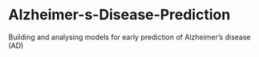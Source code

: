 # Alzheimer-s-Disease-Prediction
Building and analysing models for early prediction of Alzheimer’s disease (AD)
